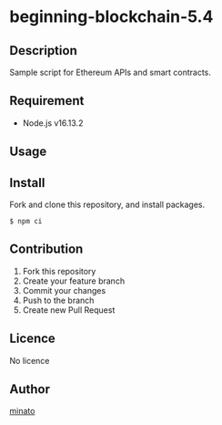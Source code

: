 # beginning-blockchain-5.4

## Description

Sample script for Ethereum APIs and smart contracts.

## Requirement

- Node.js v16.13.2

## Usage

## Install

Fork and clone this repository, and install packages.

```
$ npm ci
```

## Contribution

1. Fork this repository
2. Create your feature branch
3. Commit your changes
4. Push to the branch
5. Create new Pull Request

## Licence

No licence

## Author

[minato](https://blog.minatoproject.com/)
